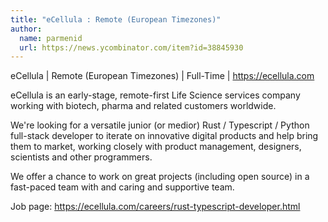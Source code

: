 ```yaml
---
title: "eCellula : Remote (European Timezones)"
author:
  name: parmenid
  url: https://news.ycombinator.com/item?id=38845930
---
```

eCellula | Remote (European Timezones) | Full-Time | <a href="https:&#x2F;&#x2F;ecellula.com" rel="nofollow">https:&#x2F;&#x2F;ecellula.com</a>

eCellula is an early-stage, remote-first Life Science services company working with biotech, pharma and related customers worldwide.

We&#x27;re looking for a versatile junior (or medior) Rust &#x2F; Typescript &#x2F; Python full-stack developer to iterate on innovative digital products and help bring them to market, working closely with product management, designers, scientists and other programmers.

We offer a chance to work on great projects (including open source) in a fast-paced team with and caring and supportive team.

Job page: <a href="https:&#x2F;&#x2F;ecellula.com&#x2F;careers&#x2F;rust-typescript-developer.html" rel="nofollow">https:&#x2F;&#x2F;ecellula.com&#x2F;careers&#x2F;rust-typescript-developer.html</a>
